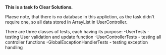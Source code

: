 **This is a task fo Clear Solutions.**

Plaese note, that there is no database in this appliction, as the task didn't require one, so all data stored in ArrayList in UserController.


There are three classes of tests, each having its purpose:
-UserTests - testing User validation and update function
-UserControllerTests - testing all controller functions
-GlobalExceptionHandlerTests - testing exception handling
